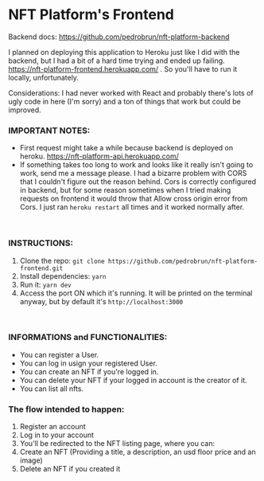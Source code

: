 # NFT Platform's Frontend

Backend docs: https://github.com/pedrobrun/nft-platform-backend

I planned on deploying this application to Heroku just like I did with the backend, but I had a bit of a hard time trying and ended up failing. https://nft-platform-frontend.herokuapp.com/ .
So you'll have to run it locally, unfortunately.

Considerations: I had never worked with React and probably there's lots of ugly code in here (I'm sorry) and a ton of things that work but could be improved.

### IMPORTANT NOTES:
- First request might take a while because backend is deployed on heroku. https://nft-platform-api.herokuapp.com/
- If something takes too long to work and looks like it really isn't going to work, send me a message please. I had a bizarre problem with CORS that I couldn't figure out the reason behind. Cors is correctly configured in backend, but for some reason sometimes when I tried making requests on frontend it would throw that Allow cross origin error from Cors. I just ran `heroku restart` all times and it worked normally after.

<br/>

### INSTRUCTIONS:
1. Clone the repo: `git clone https://github.com/pedrobrun/nft-platform-frontend.git`
2. Install dependencies: `yarn`
3. Run it: `yarn dev`
4. Access the port ON which it's running. It will be printed on the terminal anyway, but by default it's `http://localhost:3000`

<br/>

### INFORMATIONS and FUNCTIONALITIES:
- You can register a User.
- You can log in usign your registered User.
- You can create an NFT if you're logged in.
- You can delete your NFT if your logged in account is the creator of it.
- You can list all nfts.

### The flow intended to happen:
1. Register an account
2. Log in to your account
3. You'll be redirected to the NFT listing page, where you can:
4. Create an NFT (Providing a title, a description, an usd floor price and an image)
5. Delete an NFT if you created it
